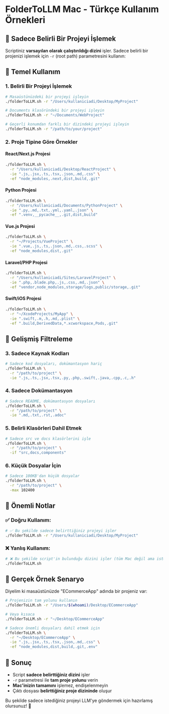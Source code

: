 # FolderToLLM Mac - Türkçe Kullanım Örnekleri

## 🎯 Sadece Belirli Bir Projeyi İşlemek

Scriptiniz **varsayılan olarak çalıştırıldığı dizini** işler. Sadece belirli bir projenizi işlemek için `-r` (root path) parametresini kullanın:

## 📁 Temel Kullanım

### 1. Belirli Bir Projeyi İşlemek
```bash
# Masaüstünüzdeki bir projeyi işleyin
./folderToLLM.sh -r "/Users/kullaniciadi/Desktop/MyProject"

# Documents klasöründeki bir projeyi işleyin
./folderToLLM.sh -r "~/Documents/WebProject"

# Geçerli konumdan farklı bir dizindeki projeyi işleyin
./folderToLLM.sh -r "/path/to/your/project"
```

### 2. Proje Tipine Göre Örnekler

#### React/Next.js Projesi
```bash
./folderToLLM.sh \
  -r "/Users/kullaniciadi/Desktop/ReactProject" \
  -ie ".js,.jsx,.ts,.tsx,.json,.md,.css" \
  -ef "node_modules,.next,dist,build,.git"
```

#### Python Projesi
```bash
./folderToLLM.sh \
  -r "/Users/kullaniciadi/Documents/PythonProject" \
  -ie ".py,.md,.txt,.yml,.yaml,.json" \
  -ef ".venv,__pycache__,.git,dist,build"
```

#### Vue.js Projesi
```bash
./folderToLLM.sh \
  -r "~/Projects/VueProject" \
  -ie ".vue,.js,.ts,.json,.md,.css,.scss" \
  -ef "node_modules,dist,.git"
```

#### Laravel/PHP Projesi
```bash
./folderToLLM.sh \
  -r "/Users/kullaniciadi/Sites/LaravelProject" \
  -ie ".php,.blade.php,.js,.css,.md,.json" \
  -ef "vendor,node_modules,storage/logs,public/storage,.git"
```

#### Swift/iOS Projesi
```bash
./folderToLLM.sh \
  -r "~/XcodeProjects/MyApp" \
  -ie ".swift,.m,.h,.md,.plist" \
  -ef ".build,DerivedData,*.xcworkspace,Pods,.git"
```

## 🔧 Gelişmiş Filtreleme

### 3. Sadece Kaynak Kodları
```bash
# Sadece kod dosyaları, dokümantasyon hariç
./folderToLLM.sh \
  -r "/path/to/project" \
  -ie ".js,.ts,.jsx,.tsx,.py,.php,.swift,.java,.cpp,.c,.h"
```

### 4. Sadece Dokümantasyon
```bash
# Sadece README, dokümantasyon dosyaları
./folderToLLM.sh \
  -r "/path/to/project" \
  -ie ".md,.txt,.rst,.adoc"
```

### 5. Belirli Klasörleri Dahil Etmek
```bash
# Sadece src ve docs klasörlerini işle
./folderToLLM.sh \
  -r "/path/to/project" \
  -if "src,docs,components"
```

### 6. Küçük Dosyalar İçin
```bash
# Sadece 100KB'dan küçük dosyalar
./folderToLLM.sh \
  -r "/path/to/project" \
  -max 102400
```

## 🚨 Önemli Notlar

### ✅ Doğru Kullanım:
```bash
# ✅ Bu şekilde sadece belirttiğiniz projeyi işler
./folderToLLM.sh -r "/Users/kullaniciadi/Desktop/MyProject"
```

### ❌ Yanlış Kullanım:
```bash
# ❌ Bu şekilde script'in bulunduğu dizini işler (tüm Mac değil ama istemediğiniz yer)
./folderToLLM.sh
```

## 📂 Gerçek Örnek Senaryo

Diyelim ki masaüstünüzde "ECommerceApp" adında bir projeniz var:

```bash
# Projenizin tam yolunu kullanın
./folderToLLM.sh -r "/Users/$(whoami)/Desktop/ECommerceApp"

# Veya kısaca
./folderToLLM.sh -r "~/Desktop/ECommerceApp"

# Sadece önemli dosyaları dahil etmek için
./folderToLLM.sh \
  -r "~/Desktop/ECommerceApp" \
  -ie ".js,.jsx,.ts,.tsx,.json,.md,.css" \
  -ef "node_modules,dist,build,.git,.env"
```

## 🎯 Sonuç

- Script **sadece belirttiğiniz dizini** işler
- `-r` parametresi ile **tam proje yolunu** verin
- **Mac'inizin tamamını** işlemez, endişelenmeyin
- Çıktı dosyası **belirttiğiniz proje dizininde** oluşur

Bu şekilde sadece istediğiniz projeyi LLM'ye göndermek için hazırlamış olursunuz! 🚀 